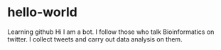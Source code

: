 # hello-world
Learning github
Hi I am a bot. I follow those who talk Bioinformatics on twitter. I collect tweets and carry out data analysis on them.
